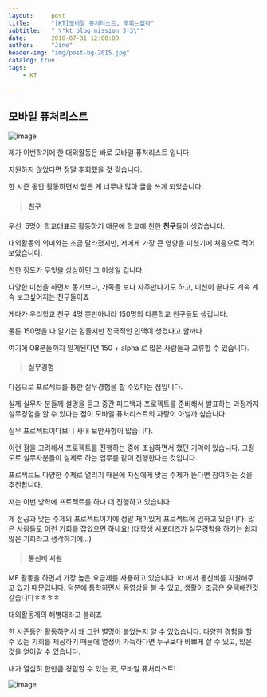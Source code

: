 ```yaml
---
layout:     post
title:      "[KT]모바일 퓨처리스트, 후회는없다"
subtitle:   " \"kt blog mission 3-3\""
date:       2018-07-31 12:00:00
author:     "Jine"
header-img: "img/post-bg-2015.jpg"
catalog: true
tags:
    - KT

---
```




## 모바일 퓨처리스트

![image](https://user-images.githubusercontent.com/33712866/43438765-d5a0f856-94ca-11e8-9dd7-2c418007b266.png)

제가 이번학기에 한 대외활동은 바로 모바일 퓨처리스트 입니다.

지원하지 않았다면 정말 후회했을 것 같습니다.

한 시즌 동안 활동하면서 얻은 게 너무나 많아 글을 쓰게 되었습니다.



> #### 친구

우선, 5명이 학교대표로 활동하기 때문에 학교에 친한 **친구**들이 생겼습니다.

대외활동의 의미와는 조금 달라졌지만, 저에게 가장 큰 영향을 미쳤기에 처음으로 적어보았습니다.

친한 정도가 무엇을 상상하던 그 이상일 겁니다.

다양한 미션을 하면서 동기보다, 가족들 보다 자주만나기도 하고, 미션이 끝나도 계속 계속 보고싶어지는 친구들이죠

게다가 우리학교 친구 4명 뿐만아니라 150명의 다른학교 친구들도 생깁니다.

물론 150명을 다 알기는 힘들지만 전국적인 인맥이 생겼다고 할까나

여기에 OB분들까지 알게된다면 150 + alpha 로 많은 사람들과 교류할 수 있습니다.

> #### 실무경험

다음으로 프로젝트를 통한 실무경험을 할 수있다는 점입니다.

실제 실무자 분들께 설명을 듣고 중간 피드백과 프로젝트를 준비해서 발표하는 과정까지 실무경험을 할 수 있다는 점이 모바일 퓨처리스트의 자랑이 아닐까 싶습니다.

실무 프로젝트이다보니 사내 보안사항이 많습니다.

이런 점을 고려해서 프로젝트를 진행하는 중에 조심하면서 했던 기억이 있습니다. 그정도로 실무자분들이 실제로 하는 업무를 같이 진행한다는 것입니다. 

프로젝트도 다양한 주제로 열리기 때문에 자신에게 맞는 주제가 뜬다면 참여하는 것을 추천합니다.

저는 이번 방학에 프로젝트를 하나 더 진행하고 있습니다.

제 전공과 맞는 주제의 프로젝트이기에 정말 재미있게 프로젝트에 임하고 있습니다. 많은 사람들도 이런 기회를 잡았으면 하네요! (대학생 서포터즈가 실무경험을 하기는 쉽지 않은 기회라고 생각하기에...)



> #### 통신비 지원

MF 활동을 하면서 가장 높은 요금제를 사용하고 있습니다. kt 에서 통신비를 지원해주고 있기 때문입니다. 덕분에 통학하면서 동영상을 볼 수 있고, 생활이 조금은 윤택해진것 같습니다ㅎㅎㅎㅎ





대외활동계의 해병대라고 불리죠

한 시즌동안 활동하면서 왜 그런 별명이 붙었는지 알 수 있었습니다. 다양한 경험을 할 수 있는 기회를 제공하기 때문에 열정이 가득하다면 누구보다 바쁘게 살 수 있고, 많은 것을 얻어갈 수 있습니다.

내가 열심히 한만큼 경험할 수 있는 곳, 모바일 퓨처리스트!





![image](https://user-images.githubusercontent.com/33712866/43437986-dcdbf43a-94c6-11e8-8c8f-70e03e64f89e.png)